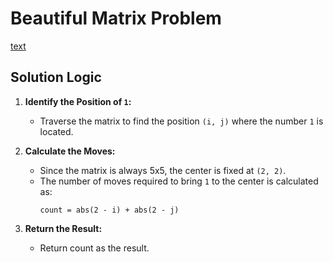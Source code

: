 # Beautiful Matrix Problem
[text](https://codeforces.com/problemset/problem/263/A)

## Solution Logic
1. **Identify the Position of `1`:**
   - Traverse the matrix to find the position `(i, j)` where the number `1` is located.

2. **Calculate the Moves:**
   - Since the matrix is always 5x5, the center is fixed at `(2, 2)`.
   - The number of moves required to bring `1` to the center is calculated as:
     ```
     count = abs(2 - i) + abs(2 - j)
     ```

3. **Return the Result:**
   - Return count as the result.

